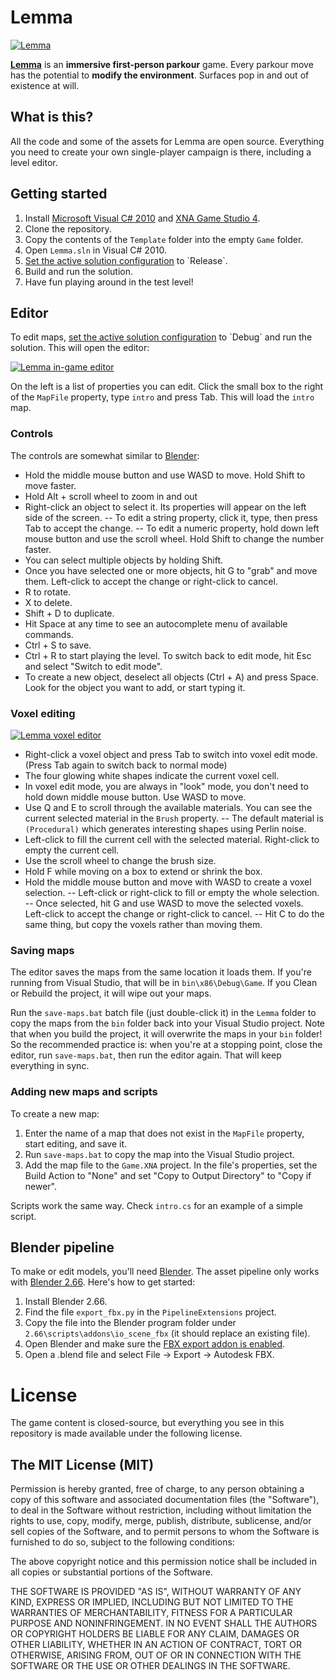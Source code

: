 Lemma
=====

[![Lemma](http://i.imgur.com/ztNwGTjl.png)](http://lemmagame.com)

[**Lemma**](http://lemmagame.com) is an **immersive first-person parkour** game.
Every parkour move has the potential to **modify the environment**.
Surfaces pop in and out of existence at will.

What is this?
-------------

All the code and some of the assets for Lemma are open source. Everything you need to create your own single-player campaign is there, including a level editor.

Getting started
---------------

1. Install [Microsoft Visual C# 2010](http://go.microsoft.com/?linkid=9709939) and [XNA Game Studio 4](http://www.microsoft.com/en-us/download/details.aspx?id=23714).
1. Clone the repository.
1. Copy the contents of the `Template` folder into the empty `Game` folder.
1. Open `Lemma.sln` in Visual C# 2010.
1. [Set the active solution configuration](http://msdn.microsoft.com/en-us/library/wx0123s5(v=vs.100).aspx) to `Release`.
1. Build and run the solution.
1. Have fun playing around in the test level!

Editor
------

To edit maps, [set the active solution configuration](http://msdn.microsoft.com/en-us/library/wx0123s5(v=vs.100).aspx) to `Debug` and run the solution. This will open the editor:

[![Lemma in-game editor](http://i.imgur.com/GKfxHull.jpg)](http://i.imgur.com/GKfxHul.jpg)

On the left is a list of properties you can edit. Click the small box to the right of the `MapFile` property, type `intro` and press Tab. This will load the `intro` map.

### Controls

The controls are somewhat similar to [Blender](http://blender.org):

- Hold the middle mouse button and use WASD to move. Hold Shift to move faster.
- Hold Alt + scroll wheel to zoom in and out
- Right-click an object to select it. Its properties will appear on the left side of the screen.
-- To edit a string property, click it, type, then press Tab to accept the change.
-- To edit a numeric property, hold down left mouse button and use the scroll wheel. Hold Shift to change the number faster.
- You can select multiple objects by holding Shift.
- Once you have selected one or more objects, hit G to "grab" and move them. Left-click to accept the change or right-click to cancel.
- R to rotate.
- X to delete.
- Shift + D to duplicate.
- Hit Space at any time to see an autocomplete menu of available commands.
- Ctrl + S to save.
- Ctrl + R to start playing the level. To switch back to edit mode, hit Esc and select "Switch to edit mode".
- To create a new object, deselect all objects (Ctrl + A) and press Space. Look for the object you want to add, or start typing it.

### Voxel editing

[![Lemma voxel editor](http://i.imgur.com/9FXf5Bol.jpg)](http://i.imgur.com/9FXf5Bo.jpg)

- Right-click a voxel object and press Tab to switch into voxel edit mode. (Press Tab again to switch back to normal mode)
- The four glowing white shapes indicate the current voxel cell.
- In voxel edit mode, you are always in "look" mode, you don't need to hold down middle mouse button. Use WASD to move.
- Use Q and E to scroll through the available materials. You can see the current selected material in the `Brush` property.
-- The default material is `(Procedural)` which generates interesting shapes using Perlin noise.
- Left-click to fill the current cell with the selected material. Right-click to empty the current cell.
- Use the scroll wheel to change the brush size.
- Hold F while moving on a box to extend or shrink the box.
- Hold the middle mouse button and move with WASD to create a voxel selection.
-- Left-click or right-click to fill or empty the whole selection.
-- Once selected, hit G and use WASD to move the selected voxels. Left-click to accept the change or right-click to cancel.
-- Hit C to do the same thing, but copy the voxels rather than moving them.

### Saving maps

The editor saves the maps from the same location it loads them. If you're running from Visual Studio, that will be in `bin\x86\Debug\Game`. If you Clean or Rebuild the project, it will wipe out your maps.

Run the `save-maps.bat` batch file (just double-click it) in the `Lemma` folder to copy the maps from the `bin` folder back into your Visual Studio project.
Note that when you build the project, it will overwrite the maps in your `bin` folder!
So the recommended practice is: when you're at a stopping point, close the editor, run `save-maps.bat`, then run the editor again. That will keep everything in sync.

### Adding new maps and scripts

To create a new map:

1. Enter the name of a map that does not exist in the `MapFile` property, start editing, and save it.
1. Run `save-maps.bat` to copy the map into the Visual Studio project.
1. Add the map file to the `Game.XNA` project. In the file's properties, set the Build Action to "None" and set "Copy to Output Directory" to "Copy if newer".

Scripts work the same way. Check `intro.cs` for an example of a simple script.

Blender pipeline
----------------

To make or edit models, you'll need [Blender](http://blender.org). The asset pipeline only works with [Blender 2.66](http://download.blender.org/release/Blender2.66/). Here's how to get started:

1. Install Blender 2.66.
1. Find the file `export_fbx.py` in the `PipelineExtensions` project.
1. Copy the file into the Blender program folder under `2.66\scripts\addons\io_scene_fbx` (it should replace an existing file).
1. Open Blender and make sure the [FBX export addon is enabled](http://wiki.blender.org/index.php/Doc:2.6/Manual/Extensions/Python/Add-Ons#Enabling_and_Disabling).
1. Open a .blend file and select File -> Export -> Autodesk FBX.

License
=======

The game content is closed-source, but everything you see in this repository is made available under the following license.

The MIT License (MIT)
---------------------

Permission is hereby granted, free of charge, to any person obtaining a copy
of this software and associated documentation files (the "Software"), to deal
in the Software without restriction, including without limitation the rights
to use, copy, modify, merge, publish, distribute, sublicense, and/or sell
copies of the Software, and to permit persons to whom the Software is
furnished to do so, subject to the following conditions:

The above copyright notice and this permission notice shall be included in all
copies or substantial portions of the Software.

THE SOFTWARE IS PROVIDED "AS IS", WITHOUT WARRANTY OF ANY KIND, EXPRESS OR
IMPLIED, INCLUDING BUT NOT LIMITED TO THE WARRANTIES OF MERCHANTABILITY,
FITNESS FOR A PARTICULAR PURPOSE AND NONINFRINGEMENT. IN NO EVENT SHALL THE
AUTHORS OR COPYRIGHT HOLDERS BE LIABLE FOR ANY CLAIM, DAMAGES OR OTHER
LIABILITY, WHETHER IN AN ACTION OF CONTRACT, TORT OR OTHERWISE, ARISING FROM,
OUT OF OR IN CONNECTION WITH THE SOFTWARE OR THE USE OR OTHER DEALINGS IN THE
SOFTWARE.
